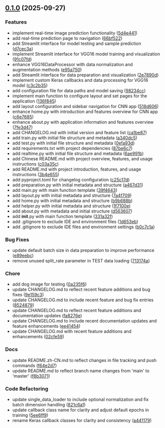 <!-- insertion marker -->
<a name="0.1.0"></a>

## [0.1.0](https://github.com/DaoChaShao/py-st-ml-cnn-vgg-cat-n-dog/compare/50278e99149a5490bde6d0fefb3047c18439970d...0.1.0) (2025-09-27)

### Features

- implement real-time image prediction functionality ([5d4e441](https://github.com/DaoChaShao/py-st-ml-cnn-vgg-cat-n-dog/commit/5d4e44117e5e80c7c87f2cd3cba969ee01afa072))
- add real-time prediction page to navigation ([66bf522](https://github.com/DaoChaShao/py-st-ml-cnn-vgg-cat-n-dog/commit/66bf522b941eb98525ef2460d831d6e3db3e23f7))
- add Streamlit interface for model testing and sample prediction ([d7cec3a](https://github.com/DaoChaShao/py-st-ml-cnn-vgg-cat-n-dog/commit/d7cec3a64c3c4b6ad9b27f5136216ad0f1a52f5a))
- implement Streamlit interface for VGG16 model training and visualization ([91c07fd](https://github.com/DaoChaShao/py-st-ml-cnn-vgg-cat-n-dog/commit/91c07fd1c7a697a3c02052f86f74f4d157166f1d))
- enhance VGG16DataProcessor with data normalization and augmentation methods ([e95a750](https://github.com/DaoChaShao/py-st-ml-cnn-vgg-cat-n-dog/commit/e95a750d5211bfcf2044fc75fe581d61e72efff3))
- add Streamlit interface for data preparation and visualization ([2e7890d](https://github.com/DaoChaShao/py-st-ml-cnn-vgg-cat-n-dog/commit/2e7890d0e1b32a31e69d4820c2e7adf92cb4693d))
- implement custom Keras callbacks and data processing for VGG16 model ([c3c2b35](https://github.com/DaoChaShao/py-st-ml-cnn-vgg-cat-n-dog/commit/c3c2b354e45b6127a27b09c6e668ef5a6cca5127))
- add configuration file for data paths and model saving ([98234cc](https://github.com/DaoChaShao/py-st-ml-cnn-vgg-cat-n-dog/commit/98234cc8ee6e74649b6ca135c671858b8bed469a))
- implement main function to configure layout and set pages for the application ([136f845](https://github.com/DaoChaShao/py-st-ml-cnn-vgg-cat-n-dog/commit/136f845fd3390d473ab1b7cbe537dd2ae1f6b82e))
- add layout configuration and sidebar navigation for CNN app ([518d606](https://github.com/DaoChaShao/py-st-ml-cnn-vgg-cat-n-dog/commit/518d606718fe2ddc9f4b592bf51303df2e09a2bb))
- enhance home.py with introduction and features overview for CNN app ([c6e7685](https://github.com/DaoChaShao/py-st-ml-cnn-vgg-cat-n-dog/commit/c6e7685998353553dc71cf4e9438b7a8a738bcb1))
- enhance about.py with application information and features overview ([7fe3d47](https://github.com/DaoChaShao/py-st-ml-cnn-vgg-cat-n-dog/commit/7fe3d475d34cab8c63311e97ab7c5e8e306ec80e))
- add CHANGELOG.md with initial version and feature list ([ca1be87](https://github.com/DaoChaShao/py-st-ml-cnn-vgg-cat-n-dog/commit/ca1be87b3e7c65140b8d47fe12339b90f1a46b48))
- add train.py with initial file structure and metadata ([a340dc5](https://github.com/DaoChaShao/py-st-ml-cnn-vgg-cat-n-dog/commit/a340dc5c0cc9086fa93d8758cdfa9c7629ac21c5))
- add test.py with initial file structure and metadata ([0efa93d](https://github.com/DaoChaShao/py-st-ml-cnn-vgg-cat-n-dog/commit/0efa93d49da2fbe2eef9741bf36817be89b12474))
- add requirements.txt with project dependencies ([87be6c7](https://github.com/DaoChaShao/py-st-ml-cnn-vgg-cat-n-dog/commit/87be6c7c7f454c8ab52da7fb8ca944695656666a))
- add realtime.py with initial file structure and metadata ([6ae991b](https://github.com/DaoChaShao/py-st-ml-cnn-vgg-cat-n-dog/commit/6ae991bb404fa8c16844c8442d08e7bb306df2fc))
- add Chinese README.md with project overview, features, and usage instructions ([c03a35c](https://github.com/DaoChaShao/py-st-ml-cnn-vgg-cat-n-dog/commit/c03a35c845a230a8646931ea61452abe5d37e48a))
- add README.md with project introduction, features, and usage instructions ([3b4e655](https://github.com/DaoChaShao/py-st-ml-cnn-vgg-cat-n-dog/commit/3b4e655a66c6c9e3840ce40e4570d61b44355c52))
- add pyproject.toml for changelog configuration ([c25c17d](https://github.com/DaoChaShao/py-st-ml-cnn-vgg-cat-n-dog/commit/c25c17ddd2a067333da17b62981a11fc65b8a6a0))
- add preparation.py with initial metadata and structure ([a467d31](https://github.com/DaoChaShao/py-st-ml-cnn-vgg-cat-n-dog/commit/a467d31264e10a73e274f772e68de64fca43df42))
- add main.py with main function template ([39f4643](https://github.com/DaoChaShao/py-st-ml-cnn-vgg-cat-n-dog/commit/39f4643fe4328c143c0c3606d20906c9c8596ef3))
- add layout.py with initial metadata and structure ([7a4f709](https://github.com/DaoChaShao/py-st-ml-cnn-vgg-cat-n-dog/commit/7a4f7093401aaa5b014ed0f77b77be327ab3dd3f))
- add home.py with initial metadata and structure ([b9b688b](https://github.com/DaoChaShao/py-st-ml-cnn-vgg-cat-n-dog/commit/b9b688b743d95b461e451f39b34765e65b36861d))
- add helper.py with initial metadata and structure ([1f7100e](https://github.com/DaoChaShao/py-st-ml-cnn-vgg-cat-n-dog/commit/1f7100e9a832d28ad26cceddc4dc5ce990c0ab60))
- add about.py with metadata and initial structure ([d563607](https://github.com/DaoChaShao/py-st-ml-cnn-vgg-cat-n-dog/commit/d56360744442ffb93f18612e1d436d14346b47e3))
- add __init__.py with main function template ([331a32f](https://github.com/DaoChaShao/py-st-ml-cnn-vgg-cat-n-dog/commit/331a32f78578ba14022ff1c5cdead66793dbba72))
- add .gitignore to exclude IDE and environment files ([1d653eb](https://github.com/DaoChaShao/py-st-ml-cnn-vgg-cat-n-dog/commit/1d653ebeae3711da191d86c6788e77321f4afb0c))
- add .gitignore to exclude IDE files and environment settings ([b0c7c1a](https://github.com/DaoChaShao/py-st-ml-cnn-vgg-cat-n-dog/commit/b0c7c1a388417a44074ca5c4cce7a96752ef1d87))

### Bug Fixes

- update default batch size in data preparation to improve performance ([e89eebc](https://github.com/DaoChaShao/py-st-ml-cnn-vgg-cat-n-dog/commit/e89eebc0b03c77856fb27a378d19c78b6786de0f))
- remove unused split_rate parameter in TEST data loading ([713174a](https://github.com/DaoChaShao/py-st-ml-cnn-vgg-cat-n-dog/commit/713174aeb90eee71fc4d8813996c8c6de8f6e017))

### Chore

- add dog image for testing ([0a235f6](https://github.com/DaoChaShao/py-st-ml-cnn-vgg-cat-n-dog/commit/0a235f653dc058398b4ba8d49377028ecca4bfd1))
- update CHANGELOG.md to reflect recent feature additions and bug fixes ([9e159c3](https://github.com/DaoChaShao/py-st-ml-cnn-vgg-cat-n-dog/commit/9e159c357ee4bbe790492f54ce93541d3a7c957a))
- update CHANGELOG.md to include recent feature and bug fix entries ([8524879](https://github.com/DaoChaShao/py-st-ml-cnn-vgg-cat-n-dog/commit/8524879eaf217758cd87b748e186c7f405f7cba2))
- update CHANGELOG.md to reflect recent feature additions and documentation updates ([fa8276e](https://github.com/DaoChaShao/py-st-ml-cnn-vgg-cat-n-dog/commit/fa8276e3f126b7847b14a5e7e2b90238e1b9e3ef))
- update CHANGELOG.md to include recent documentation updates and feature enhancements ([ee41454](https://github.com/DaoChaShao/py-st-ml-cnn-vgg-cat-n-dog/commit/ee41454fdd095344b81f5d2b303f76dec2030acc))
- update CHANGELOG.md with recent feature additions and enhancements ([02cfe59](https://github.com/DaoChaShao/py-st-ml-cnn-vgg-cat-n-dog/commit/02cfe592a20a2bd908abd9950bf4613fabcb612d))

### Docs

- update README.zh-CN.md to reflect changes in file tracking and push commands ([f64e2d7](https://github.com/DaoChaShao/py-st-ml-cnn-vgg-cat-n-dog/commit/f64e2d7ea050273995e3a4baebdf071f8cf985db))
- update README.md to reflect branch name changes from 'main' to 'master' ([f8b3071](https://github.com/DaoChaShao/py-st-ml-cnn-vgg-cat-n-dog/commit/f8b30716406d1f544b200a5d6eb84d633344b483))

### Code Refactoring

- update single_data_loader to include optional normalization and fix batch dimension handling ([821c6a1](https://github.com/DaoChaShao/py-st-ml-cnn-vgg-cat-n-dog/commit/821c6a1834b2cd2517f4d45ca5b11a9232d93864))
- update callback class name for clarity and adjust default epochs in training ([5ee6ff9](https://github.com/DaoChaShao/py-st-ml-cnn-vgg-cat-n-dog/commit/5ee6ff94adf0328ccf31f9264a1804c27e87bec4))
- rename Keras callback classes for clarity and consistency ([a441179](https://github.com/DaoChaShao/py-st-ml-cnn-vgg-cat-n-dog/commit/a44117996200c61d68e88d8745095345a23dcdb6))

